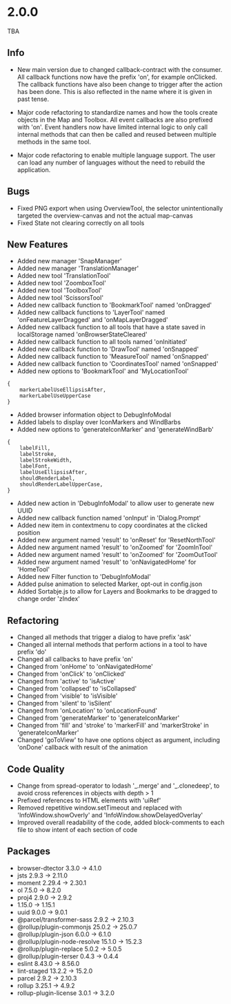 # 2.0.0
TBA

## Info
- New main version due to changed callback-contract with the consumer. All callback functions now have the prefix 'on', for example onClicked. The callback functions have also been change to trigger after the action has been done. This is also reflected in the name where it is given in past tense. 

- Major code refactoring to standardize names and how the tools create objects in the Map and Toolbox. All event callbacks are also prefixed with 'on'. Event handlers now have limited internal logic to only call internal methods that can then be called and reused between multiple methods in the same tool.

- Major code refactoring to enable multiple language support. The user can load any number of languages without the need to rebuild the application.

## Bugs
- Fixed PNG export when using OverviewTool, the selector unintentionally targeted the overview-canvas and not the actual map-canvas
- Fixed State not clearing correctly on all tools

## New Features
- Added new manager 'SnapManager'
- Added new manager 'TranslationManager'
- Added new tool 'TranslationTool'
- Added new tool 'ZoomboxTool'
- Added new tool 'ToolboxTool'
- Added new tool 'ScissorsTool'
- Added new callback function to 'BookmarkTool' named 'onDragged'
- Added new callback functions to 'LayerTool' named 'onFeatureLayerDragged' and 'onMapLayerDragged'
- Added new callback function to all tools that have a state saved in localStorage named 'onBrowserStateCleared'
- Added new callback function to all tools named 'onInitiated'
- Added new callback function to 'DrawTool' named 'onSnapped'
- Added new callback function to 'MeasureTool' named 'onSnapped'
- Added new callback function to 'CoordinatesTool' named 'onSnapped'
- Added new options to 'BookmarkTool' and 'MyLocationTool'
```
{
    markerLabelUseEllipsisAfter,
    markerLabelUseUpperCase
}
```
- Added browser information object to DebugInfoModal
- Added labels to display over IconMarkers and WindBarbs
- Added new options to 'generateIconMarker' and 'generateWindBarb'
```
{
    labelFill,
    labelStroke,
    labelStrokeWidth,
    labelFont,
    labelUseEllipsisAfter,
    shouldRenderLabel,
    shouldRenderLabelUpperCase,
}
```
- Added new action in 'DebugInfoModal' to allow user to generate new UUID
- Added new callback function named 'onInput' in 'Dialog.Prompt'
- Added new item in contextmenu to copy coordinates at the clicked position
- Added new argument named 'result' to 'onReset' for 'ResetNorthTool'
- Added new argument named 'result' to 'onZoomed' for 'ZoomInTool'
- Added new argument named 'result' to 'onZoomed' for 'ZoomOutTool'
- Added new argument named 'result' to 'onNavigatedHome' for 'HomeTool'
- Added new Filter function to 'DebugInfoModal'
- Added pulse animation to selected Marker, opt-out in config.json
- Added Sortabje.js to allow for Layers and Bookmarks to be dragged to change order 'zIndex'

## Refactoring
- Changed all methods that trigger a dialog to have prefix 'ask'
- Changed all internal methods that perform actions in a tool to have prefix 'do'
- Changed all callbacks to have prefix 'on'
- Changed from 'onHome' to 'onNavigatedHome'
- Changed from 'onClick' to 'onClicked'
- Changed from 'active' to 'isActive'
- Changed from 'collapsed' to 'isCollapsed'
- Changed from 'visible' to 'isVisible'
- Changed from 'silent' to 'isSilent'
- Changed from 'onLocation' to 'onLocationFound'
- Changed from 'generateMarker' to 'generateIconMarker'
- Changed from 'fill' and 'stroke' to 'markerFill' and 'markerStroke' in 'generateIconMarker'
- Changed 'goToView' to have one options object as argument, including 'onDone' callback with result of the animation

## Code Quality
- Change from spread-operator to lodash '\_.merge' and '\_.clonedeep', to avoid cross references in objects with depth > 1
- Prefixed references to HTML elements with 'uiRef'
- Removed repetitive window.setTimeout and replaced with 'InfoWindow.showOverly' and 'InfoWindow.showDelayedOverlay'
- Improved overall readability of the code, added block-comments to each file to show intent of each section of code

## Packages
- browser-dtector 3.3.0 -> 4.1.0
- jsts 2.9.3 -> 2.11.0
- moment 2.29.4 -> 2.30.1
- ol 7.5.0 -> 8.2.0
- proj4 2.9.0 -> 2.9.2
- 1.15.0 -> 1.15.1
- uuid 9.0.0 -> 9.0.1
- @parcel/transformer-sass 2.9.2 -> 2.10.3
- @rollup/plugin-commonjs 25.0.2 -> 25.0.7
- @rollup/plugin-json 6.0.0 -> 6.1.0
- @rollup/plugin-node-resolve 15.1.0 -> 15.2.3
- @rollup/plugin-replace 5.0.2 -> 5.0.5
- @rollup/plugin-terser 0.4.3 -> 0.4.4
- eslint 8.43.0 -> 8.56.0
- lint-staged 13.2.2 -> 15.2.0
- parcel 2.9.2 -> 2.10.3
- rollup 3.25.1 -> 4.9.2
- rollup-plugin-license 3.0.1 -> 3.2.0